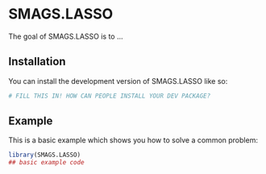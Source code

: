 
# SMAGS.LASSO

<!-- badges: start -->
<!-- badges: end -->

The goal of SMAGS.LASSO is to ...

## Installation

You can install the development version of SMAGS.LASSO like so:

``` r
# FILL THIS IN! HOW CAN PEOPLE INSTALL YOUR DEV PACKAGE?
```

## Example

This is a basic example which shows you how to solve a common problem:

``` r
library(SMAGS.LASSO)
## basic example code
```

